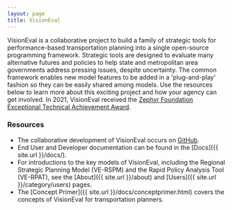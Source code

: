 ```yaml
---
layout: page
title: VisionEval
---
```



VisionEval is a collaborative project to build a family of strategic tools for performance-based transportation planning into a single open-source programming framework. Strategic tools are designed to evaluate many alternative futures and policies to help state and metropolitan area governments address pressing issues, despite uncertainty. The common framework enables new model features to be added in a 'plug-and-play' fashion so they can be easily shared among models. Use the resources below to learn more about this exciting project and how your agency can get involved. In 2021, VisionEval received the
<a href="https://zephyrtransport.org/technical-achievement-award/" target = "_blank">Zephyr Foundation Exceptional Technical Achievement Award</a>.

### Resources

- The collaborative development of VisionEval occurs on <a href="https://www.github.com/visioneval/VisionEval-Dev" target="_blank">GitHub</a>.
- End User and Developer documentation can be found in the [Docs]({{ site.url }}/docs/).
- For introductions to the key models of VisionEval, including the Regional Strategic Planning Model (VE-RSPM) and the Rapid Policy Analysis Tool (VE-RPAT), see the [About]({{ site.url }}/about) and [Users]({{ site.url }}/category/users) pages.
- The [Concept Primer]({{ site.url }}/docs/conceptprimer.html) covers the concepts of VisionEval for transportation planners.


<!-- ### Partner agencies -->

<!-- Sidebar contents set by sidebar.html, sidebar-nav-links.html, and custom-nav-links.html. Currently using custom-nav-links to get order of links set manually. -->
